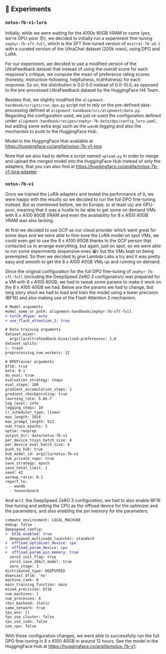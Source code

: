 ## 🧪 Experiments

### `notus-7b-v1-lora`

Initially, while we were waiting for the A100s 80GB VRAM to come (yes, we're GPU-poor 😞), we decided to initially run a experiment fine-tuning `zephyr-7b-sft-full`, which is the SFT fine-tuned version of `mistral-7b-v0.1` with a curated version of the UltraChat dataset (200k rows), using DPO and LoRA.

For our experiment, we decided to use a modified version of the UltraFeedback dataset that instead of using the overall score for each response's critique, we compute the mean of preference rating scores (honesty, instruction-following, helpfulness, truthfulness) for each response. So on, the distribution is 0.0-5.0 instead of 0.0-10.0, as opposed to the pre-processed UltraFeedback dataset by the HuggingFace H4 Team.

Besides that, we slightly modified the `alignment-handbook/scripts/run_dpo.py` script not to rely on the pre-defined data-processing defined at `alignment-handbook/src/alignment/data.py`. Regarding the configuration used, we just re-used the configuration defined under `alignment-handbook/recipes/zephyr-7b-beta/dpo/config_lora.yaml`, but adding some extra args such as the `wandb` logging and also the mechanism to push to the HuggingFace Hub.

Model in the HuggingFace Hub available at https://huggingface.co/argilla/notus-7b-v1-lora

Note that we also had to define a script named `upload.py` in order to merge and upload the merged model into the HuggingFace Hub instead of only the adapters, that you can also find at https://huggingface.co/argilla/notus-7b-v1-lora-adapter

### `notus-7b-v1`

Once we trained the LoRA adapters and tested the performance of it, we were happy with the results so we decided to run the full DPO fine-tuning instead. But as mentioned before, we (in Europe, or at least us) are GPU-poor, meaning that it was a hustle to be able to get some on demand VMs with 8 x A100 80GB VRAM and even the availability for 8 x A100 40GB VRAM was also lacking.

At first we decided to use GCP as our cloud provider which went great for some days and we were able to fine-tune the LoRA model on spot VMs, we could even get to use the 8 x A100 80GB thanks to the GCP person that contacted us to arrange everything, but again, just on spot, so we were able to run some experiments (expensive ones 😭) but the VMs kept on being preempted. So then we decided to give Lambda Labs a try and it was pretty easy and smooth to get the 8 x A100 40GB VMs up and running on demand.

Since the original configuration for the full DPO fine-tuning of `zephyr-7b-sft-full` (including the DeepSpeed ZeRO 3 configuration) was prepared for a VM with 8 x A100 80GB, we had to tweak some params to make it work on the 8 x A100 40GB we had. Below are the params we had to change, but long story short we had to load and train the model using a lower precision (BF16) and also making use of the Flash Attention 2 mechanism.

```diff
# Model arguments
model_name_or_path: alignment-handbook/zephyr-7b-sft-full
+ torch_dtype: auto
+ use_flash_attention_2: true

# Data training arguments
dataset_mixer:
  argilla/ultrafeedback-binarized-preferences: 1.0
dataset_splits:
\- train
preprocessing_num_workers: 12

# DPOTrainer arguments
bf16: true
beta: 0.1
do_eval: true
evaluation_strategy: steps
eval_steps: 100
gradient_accumulation_steps: 1
gradient_checkpointing: true
learning_rate: 5.0e-7
log_level: info
logging_steps: 10
lr_scheduler_type: linear
max_length: 1024
max_prompt_length: 512
num_train_epochs: 3
optim: rmsprop
output_dir: data/notus-7b-v1
per_device_train_batch_size: 8
per_device_eval_batch_size: 4
push_to_hub: true
hub_model_id: argilla/notus-7b-v1
hub_private_repo: true
save_strategy: epoch
save_total_limit: 1
seed: 42
warmup_ratio: 0.1
report_to:
  - wandb
  - tensorboard
```

And w.r.t. the DeepSpeed ZeRO 3 configuration, we had to also enable BF16 fine-tuning and setting the CPU as the offload device for the optimizer and the parameters, and also enabling the pin memory for the parameters.

```diff
compute_environment: LOCAL_MACHINE
debug: false
deepspeed_config:
+  bf16_enabled: true
  deepspeed_multinode_launcher: standard
+  offload_optimizer_device: cpu 
+  offload_param_device: cpu
+  offload_param_pin_memory: true
  zero3_init_flag: true
  zero3_save_16bit_model: true
  zero_stage: 3
distributed_type: DEEPSPEED
downcast_bf16: 'no'
machine_rank: 0
main_training_function: main
mixed_precision: bf16
num_machines: 1
num_processes: 8
rdzv_backend: static
same_network: true
tpu_env: []
tpu_use_cluster: false
tpu_use_sudo: false
use_cpu: false
```

With those configuration changes, we were able to successfully run the full DPO fine-tuning in 8 x A100 40GB in around 12 hours. See the model in the HuggingFace Hub at https://huggingface.co/argilla/notus-7b-v1.
